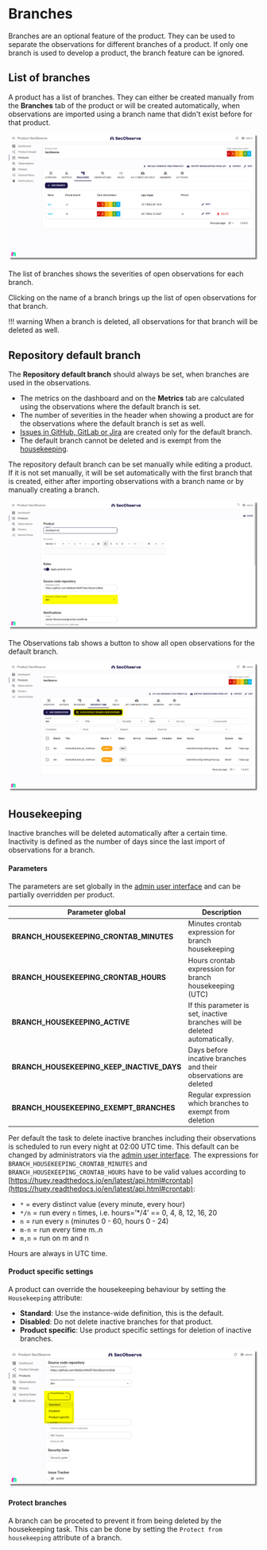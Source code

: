 # Branches

Branches are an optional feature of the product. They can be used to separate the observations for different branches of a product. If only one branch is used to develop a product, the branch feature can be ignored.

## List of branches

A product has a list of branches. They can either be created manually from the **Branches** tab of the product or will be created automatically, when observations are imported using a branch name that didn't exist before for that product.

![Branches in the product](../assets/images/screenshot_product_branches_list.png)

The list of branches shows the severities of open observations for each branch.

Clicking on the name of a branch brings up the list of open observations for that branch.

!!! warning
    When a branch is deleted, all observations for that branch will be deleted as well.

## Repository default branch

The **Repository default branch** should always be set, when branches are used in the observations.

* The metrics on the dashboard and on the **Metrics** tab are calculated using the observations where the default branch is set.
* The number of severities in the header when showing a product are for the observations where the default branch is set as well.
* [Issues in GitHub, GitLab or Jira](../integrations/issue_trackers.md) are created only for the default branch.
* The default branch cannot be deleted and is exempt from the [housekeeping](#housekeeping).

The repository default branch can be set manually while editing a product. If it is not set manually, it will be set automatically with the first branch that is created, either after importing observations with a branch name or by manually creating a branch.

![Branches in the product](../assets/images/screenshot_product_default_branch.png)

The Observations tab shows a button to show all open observations for the default branch.

![Observations default branch button](../assets/images/screenshot_observations_default_branch.png)

## Housekeeping

Inactive branches will be deleted automatically after a certain time. Inactivity is defined as the number of days since the last import of observations for a branch.

#### Parameters

The parameters are set globally in the [admin user interface](../../getting_started/configuration/#admin-user-interface) and can be partially overridden per product.

| Parameter global | Description |
|------------------|-------------|
| **BRANCH_HOUSEKEEPING_CRONTAB_MINUTES** | Minutes crontab expression for branch housekeeping | 
| **BRANCH_HOUSEKEEPING_CRONTAB_HOURS** | Hours crontab expression for branch housekeeping (UTC) |
| **BRANCH_HOUSEKEEPING_ACTIVE** | If this parameter is set, inactive branches will be deleted automatically. |
| **BRANCH_HOUSEKEEPING_KEEP_INACTIVE_DAYS** | Days before incative branches and their observations are deleted |
| **BRANCH_HOUSEKEEPING_EXEMPT_BRANCHES** | Regular expression which branches to exempt from deletion |

Per default the task to delete inactive branches including their observations is scheduled to run every night at 02:00 UTC time. This default can be changed by administrators via the [admin user interface](../../getting_started/configuration/#admin-user-interface). The expressions for `BRANCH_HOUSEKEEPING_CRONTAB_MINUTES` and `BRANCH_HOUSEKEEPING_CRONTAB_HOURS` have to be valid values according to [https://huey.readthedocs.io/en/latest/api.html#crontab](https://huey.readthedocs.io/en/latest/api.html#crontab):

* `*` = every distinct value (every minute, every hour)
* `*/n` = run every `n` times, i.e. hours=’*/4’ == 0, 4, 8, 12, 16, 20
* `n` = run every `n` (minutes 0 - 60, hours 0 - 24)
* `m-n` = run every time m..n
* `m,n` = run on m and n

Hours are always in UTC time.

#### Product specific settings

A product can override the housekeeping behaviour by setting the `Housekeeping` attribute:

* **Standard**: Use the instance-wide definition, this is the default.
* **Disabled**: Do not delete inactive branches for that product.
* **Product specific**: Use product specific settings for deletion of inactive branches.

![Housekeeping](../assets/images/screenshot_product_branches_housekeeping.png)

#### Protect branches

A branch can be proceted to prevent it from being deleted by the housekeeping task. This can be done by setting the `Protect from housekeeping` attribute of a branch.
